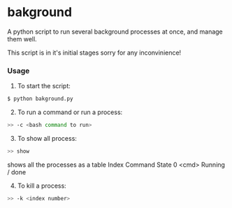 # bakground
A python script to run several background processes at once, and manage them well.

This script is in it's initial stages sorry for any inconvinience!

### Usage
1. To start the script:
```bash
$ python bakground.py
```

2. To run a command or run a process:
```bash
>> -c <bash command to run>
```

3. To show all process:
```bash
>> show
```

shows all the processes as a table
    Index           Command     State
    0               \<cmd\>     Running / done


4. To kill a process:
```bash
>> -k <index number>


